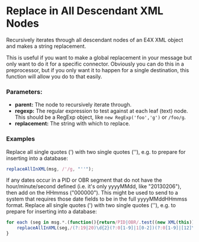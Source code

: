 # Replace in All Descendant XML Nodes
Recursively iterates through all descendant nodes of an E4X XML object and makes a string replacement.

This is useful if you want to make a global replacement in your message but only want to do it for a specific connector. Obviously you can do this in a preprocessor, but if you only want it to happen for a single destination, this function will allow you do to that easily.

### Parameters:

- **parent:** The node to recursively iterate through.
- **regexp:** The regular expression to test against at each leaf (text) node. This should be a RegExp object, like `new RegExp('foo','g')` or `/foo/g`.
- **replacement:** The string with which to replace.


### Examples
Replace all single quotes (') with two single quotes (''), e.g. to prepare for inserting into a database: 

```javascript
replaceAllInXML(msg, /'/g, "''");
```

If any dates occur in a PID or OBR segment that do not have the hour/minute/second defined (i.e. it's only yyyyMMdd, like "20130206"), then add on the HHmmss ("000000"). This might be used to send to a system that requires those date fields to be in the full yyyyMMddHHmmss format. Replace all single quotes (') with two single quotes (''), e.g. to prepare for inserting into a database: 

```javascript
for each (seg in msg.*.(function(){return/PID|OBR/.test((new XML(this)).name())}())) {
	replaceAllInXML(seg,/(?:19|20)\d{2}(?:0[1-9]|1[0-2])(?:0[1-9]|[12]\d|3[01])(?!\d)/g,'$&000000');
}
```
